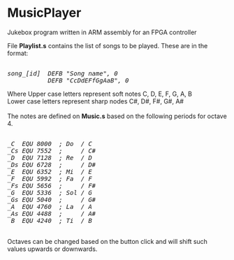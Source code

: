 # MusicPlayer
Jukebox program written in ARM assembly for an FPGA controller

File <b>Playlist.s</b> contains the list of songs to be played.
These are in the format:
<pre><i>
song_[id]  DEFB "Song name", 0
           DEFB "CcDdEFfGgAaB", 0
</i></pre>

Where Upper case letters represent soft  notes C,  D,  E,  F,  G,  A,  B <br />
      Lower case letters represent sharp nodes C#, D#, F#, G#, A# <br />
<br />
The notes are defined on <b>Music.s</b> based on the following periods for octave 4.

<pre><i>
_C  EQU 8000  ; Do  / C
_Cs EQU 7552  ;     / C#
_D  EQU 7128  ; Re  / D
_Ds EQU 6728  ;     / D# 
_E  EQU 6352  ; Mi  / E
_F  EQU 5992  ; Fa  / F
_Fs EQU 5656  ;     / F#
_G  EQU 5336  ; Sol / G
_Gs EQU 5040  ;     / G#
_A  EQU 4760  ; La  / A
_As EQU 4488  ;     / A#
_B  EQU 4240  ; Ti  / B
</i></pre>
<br />
Octaves can be changed based on the button click and will shift such values upwards or downwards.

